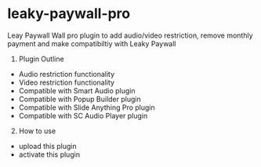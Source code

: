 # leaky-paywall-pro
Leay Paywall Wall pro plugin to add audio/video restriction, remove monthly payment and make compatibiltiy with Leaky Paywall

1. Plugin Outline
  - Audio restriction functionality
  - Video restriction functionality
  - Compatible with Smart Audio plugin
  - Compatible with Popup Builder plugin
  - Compatible with Slide Anything Pro plugin
  - Compatible with SC Audio Player plugin

2. How to use
  - upload this plugin
  - activate this plugin

  
